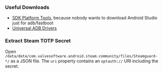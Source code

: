 ### Useful Downloads
- [SDK Platform Tools](https://developer.android.com/studio/releases/platform-tools), because nobody wants to download Android Studio just for adb/fastboot
- [Universal ADB Drivers](https://adb.clockworkmod.com/)

### Extract Steam TOTP Secret
Open `/data/data/com.valvesoftware.android.steam.community/files/Steamguard-*/` as a JSON file. The `uri` property contains an `optauth://` URI including the secret.
